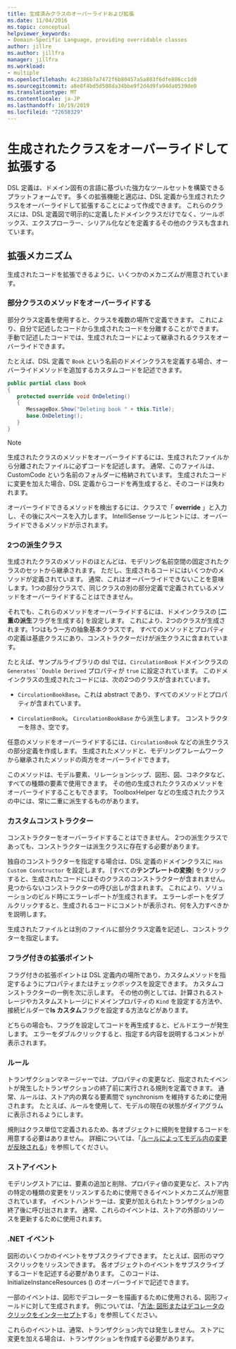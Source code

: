 ```yaml
---
title: 生成済みクラスのオーバーライドおよび拡張
ms.date: 11/04/2016
ms.topic: conceptual
helpviewer_keywords:
- Domain-Specific Language, providing overridable classes
author: jillre
ms.author: jillfra
manager: jillfra
ms.workload:
- multiple
ms.openlocfilehash: 4c2386b7a7472f6b80457a5a803f6dfe886cc1d0
ms.sourcegitcommit: a8e8f4bd5d508da34bbe9f2d4d9fa94da0539de0
ms.translationtype: MT
ms.contentlocale: ja-JP
ms.lasthandoff: 10/19/2019
ms.locfileid: "72658329"
---
```

# <a name="override-and-extend-the-generated-classes"></a>生成されたクラスをオーバーライドして拡張する

DSL 定義は、ドメイン固有の言語に基づいた強力なツールセットを構築できるプラットフォームです。 多くの拡張機能と適応は、DSL 定義から生成されたクラスをオーバーライドして拡張することによって作成できます。 これらのクラスには、DSL 定義図で明示的に定義したドメインクラスだけでなく、ツールボックス、エクスプローラー、シリアル化などを定義するその他のクラスも含まれています。

## <a name="extensibility-mechanisms"></a>拡張メカニズム

生成されたコードを拡張できるように、いくつかのメカニズムが用意されています。

### <a name="override-methods-in-a-partial-class"></a>部分クラスのメソッドをオーバーライドする

部分クラス定義を使用すると、クラスを複数の場所で定義できます。 これにより、自分で記述したコードから生成されたコードを分離することができます。 手動で記述したコードでは、生成されたコードによって継承されるクラスをオーバーライドできます。

たとえば、DSL 定義で `Book` という名前のドメインクラスを定義する場合、オーバーライドメソッドを追加するカスタムコードを記述できます。

```csharp
public partial class Book
{
   protected override void OnDeleting()
   {
      MessageBox.Show("Deleting book " + this.Title);
      base.OnDeleting();
   }
}
```

> [!NOTE]
> 生成されたクラスのメソッドをオーバーライドするには、生成されたファイルから分離されたファイルに必ずコードを記述します。 通常、このファイルは、CustomCode という名前のフォルダーに格納されています。 生成されたコードに変更を加えた場合、DSL 定義からコードを再生成すると、そのコードは失われます。

オーバーライドできるメソッドを検出するには、クラスで「 **override** 」と入力し、その後にスペースを入力します。 IntelliSense ツールヒントには、オーバーライドできるメソッドが示されます。

### <a name="double-derived-classes"></a>2つの派生クラス

生成されたクラスのメソッドのほとんどは、モデリング名前空間の固定されたクラスのセットから継承されます。 ただし、生成されるコードにはいくつかのメソッドが定義されています。 通常、これはオーバーライドできないことを意味します。1つの部分クラスで、同じクラスの別の部分定義で定義されているメソッドをオーバーライドすることはできません。

それでも、これらのメソッドをオーバーライドするには、ドメインクラスの [**二重の派生**フラグを生成する] を設定します。 これにより、2つのクラスが生成されます。1つはもう一方の抽象基本クラスです。 すべてのメソッドとプロパティの定義は基底クラスにあり、コンストラクターだけが派生クラスに含まれています。

たとえば、サンプルライブラリの dsl では、`CirculationBook` ドメインクラスの `Generates``Double Derived` プロパティが `true` に設定されています。 このドメインクラスの生成されたコードには、次の2つのクラスが含まれています。

- `CirculationBookBase`。これは abstract であり、すべてのメソッドとプロパティが含まれています。

- `CirculationBook`。 `CirculationBookBase` から派生します。 コンストラクターを除き、空です。

任意のメソッドをオーバーライドするには、`CirculationBook` などの派生クラスの部分定義を作成します。 生成されたメソッドと、モデリングフレームワークから継承されたメソッドの両方をオーバーライドできます。

このメソッドは、モデル要素、リレーションシップ、図形、図、コネクタなど、すべての種類の要素で使用できます。 その他の生成されたクラスのメソッドをオーバーライドすることもできます。 ToolboxHelper などの生成されたクラスの中には、常に二重に派生するものがあります。

### <a name="custom-constructors"></a>カスタムコンストラクター

コンストラクターをオーバーライドすることはできません。 2つの派生クラスであっても、コンストラクターは派生クラスに存在する必要があります。

独自のコンストラクターを指定する場合は、DSL 定義のドメインクラスに `Has Custom Constructor` を設定します。 [すべての**テンプレートの変換**] をクリックすると、生成されたコードにはそのクラスのコンストラクターが含まれません。 見つからないコンストラクターの呼び出しが含まれます。 これにより、ソリューションのビルド時にエラーレポートが生成されます。 エラーレポートをダブルクリックすると、生成されるコードにコメントが表示され、何を入力すべきかを説明します。

生成されたファイルとは別のファイルに部分クラス定義を記述し、コンストラクターを指定します。

### <a name="flagged-extension-points"></a>フラグ付きの拡張ポイント

フラグ付きの拡張ポイントは DSL 定義内の場所であり、カスタムメソッドを指定するようにプロパティまたはチェックボックスを設定できます。 カスタムコンストラクターの一例を次に示します。 その他の例としては、計算されるストレージやカスタムストレージにドメインプロパティの `Kind` を設定する方法や、接続ビルダーで**Is カスタム**フラグを設定する方法などがあります。

どちらの場合も、フラグを設定してコードを再生成すると、ビルドエラーが発生します。 エラーをダブルクリックすると、指定する内容を説明するコメントが表示されます。

### <a name="rules"></a>ルール

トランザクションマネージャーでは、プロパティの変更など、指定されたイベントが発生したトランザクションの終了前に実行される規則を定義できます。 通常、ルールは、ストア内の異なる要素間で synchronism を維持するために使用されます。 たとえば、ルールを使用して、モデルの現在の状態がダイアグラムに表示されるようにします。

規則はクラス単位で定義されるため、各オブジェクトに規則を登録するコードを用意する必要はありません。 詳細については、「[ルールによってモデル内の変更が反映される](../modeling/rules-propagate-changes-within-the-model.md)」を参照してください。

### <a name="store-events"></a>ストアイベント

モデリングストアには、要素の追加と削除、プロパティ値の変更など、ストア内の特定の種類の変更をリッスンするために使用できるイベントメカニズムが用意されています。 イベントハンドラーは、変更が加えられたトランザクションの終了後に呼び出されます。 通常、これらのイベントは、ストアの外部のリソースを更新するために使用されます。

### <a name="net-events"></a>.NET イベント

図形のいくつかのイベントをサブスクライブできます。 たとえば、図形のマウスクリックをリッスンできます。 各オブジェクトのイベントをサブスクライブするコードを記述する必要があります。 このコードは、InitializeInstanceResources () のオーバーライドで記述できます。

一部のイベントは、図形でデコレーターを描画するために使用される、図形フィールドに対して生成されます。 例については、「[方法: 図形またはデコレータのクリックをインターセプト](../modeling/how-to-intercept-a-click-on-a-shape-or-decorator.md)する」を参照してください。

これらのイベントは、通常、トランザクション内では発生しません。 ストアに変更を加える場合は、トランザクションを作成する必要があります。